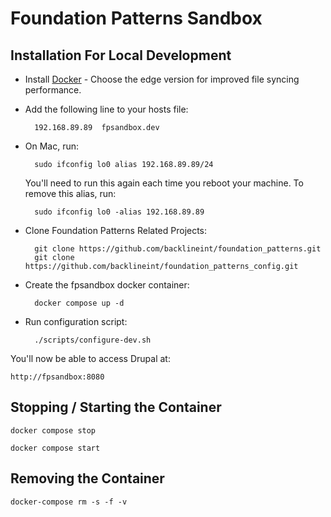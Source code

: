 # Foundation Patterns Sandbox

## Installation For Local Development

* Install [Docker](https://www.docker.com/) - Choose the edge version for improved 
file syncing performance.

* Add the following line to your hosts file:
        
        192.168.89.89  fpsandbox.dev
        
* On Mac, run:

        sudo ifconfig lo0 alias 192.168.89.89/24

    You'll need to run this again each time you reboot your machine. To remove this alias, run:

        sudo ifconfig lo0 -alias 192.168.89.89

* Clone Foundation Patterns Related Projects:

        git clone https://github.com/backlineint/foundation_patterns.git
        git clone https://github.com/backlineint/foundation_patterns_config.git

* Create the fpsandbox docker container: 
        
        docker compose up -d

* Run configuration script:

        ./scripts/configure-dev.sh

You'll now be able to access Drupal at:

    http://fpsandbox:8080

## Stopping / Starting the Container

    docker compose stop

    docker compose start

## Removing the Container

    docker-compose rm -s -f -v